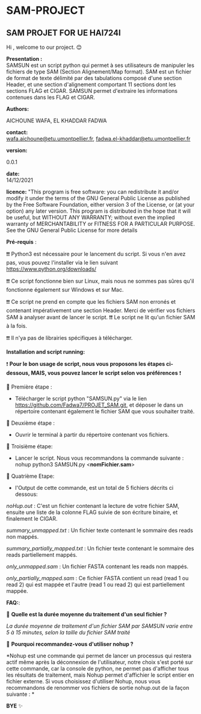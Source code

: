 # SAM-PROJECT
## SAM PROJET FOR UE HAI724I
Hi , welcome to our project. 😊

__Presentation :__  
SAMSUN est un script python qui permet à ses utilisateurs de manipuler les fichiers de type SAM (Section Alignement/Map format). SAM est  un fichier de format de texte délimité par des tabulations composé d'une section Header, et une section d'alignement comportant 11 sections dont les sections FLAG et CIGAR. SAMSUN permet d'extraire les informations contenues dans les FLAG et CIGAR.

__Authors:__ 

AICHOUNE WAFA, EL KHADDAR FADWA

__contact:__  
wafa.aichoune@etu.umontpellier.fr, fadwa.el-khaddar@etu.umontpellier.fr

__version:__ 

0.0.1

__date:__  
14/12/2021

__licence:__ 
"This program is free software: you can redistribute it and/or modify
it under the terms of the GNU General Public License as published by
the Free Software Foundation, either version 3 of the License, or
(at your option) any later version.
This program is distributed in the hope that it will be useful,
but WITHOUT ANY WARRANTY; without even the implied warranty of
MERCHANTABILITY or FITNESS FOR A PARTICULAR PURPOSE. See the
GNU General Public License for more details

__Pré-requis__ :

❗❗ Python3 est nécessaire pour le lancement du script. 
Si vous n'en avez pas, vous pouvez l'installer via le lien suivant https://www.python.org/downloads/

❗❗ Ce script fonctionne bien sur Linux, mais nous ne sommes pas sûres qu'il fonctionne également sur Windows et sur Mac. 

❗❗ Ce script ne prend en compte que les fichiers SAM non erronés et contenant impérativement une section Header. Merci de vérifier vos fichiers SAM à analyser avant de lancer le script. 
❗❗ Le script ne lit qu'un fichier SAM à la fois.

❗❗ Il n'ya pas de librairies spécifiques à télécharger.

__Installation and script running:__

❗ __Pour le bon usage de script, nous vous proposons les étapes ci-dessous, MAIS, vous pouvez lancer le script selon vos préférences__ ❗

🔴 Première étape : 

 - Télécharger le script python "SAMSUN.py" via le lien https://github.com/Fadwa7/PROJET_SAM.git, et déposer le dans un répertoire contenant également le fichier SAM que vous souhaiter traité.

🔴 Deuxième étape : 

- Ouvrir le terminal à partir du répertoire contenant vos fichiers.

🔴 Troisième étape: 

- Lancer le script. Nous vous recommandons la commande suivante : nohup python3 SAMSUN.py <__nomFichier.sam__>

🔴 Quatrième Etape: 

- l'Output de cette commande, est un total de 5 fichiers décrits ci dessous: 

*noHup.out* : C'est un fichier contenant la lecture de votre fichier SAM, ensuite une liste de la colonne FLAG suivie de son écriture binaire, et finalement le CIGAR.

*summary_unmapped.txt* : Un fichier texte contenant le sommaire des reads non mappés. 

*summary_partially_mapped.txt* : Un fichier texte contenant le sommaire des reads partiellement mappés.

*only_unmapped.sam* : Un fichier FASTA contenant les reads non mappés. 

*only_partially_mapped.sam* : Ce fichier FASTA contient un read (read 1 ou read 2) qui est mappée et l'autre (read 1 ou read 2) qui est partiellement mappée.



__FAQ:__: 

🔷 __Quelle est la durée moyenne du traitement d'un seul fichier ?__
  
  *La durée moyenne de traitement d'un fichier SAM par SAMSUN varie entre 5 à 15 minutes, selon la taille du fichier SAM traité*
  
🔷 __Pourquoi recommandez-vous d'utiliser nohup ?__ 
 
 *Nohup est une commande qui permet de lancer un processus qui restera actif même après la déconnexion de l'utilisateur, notre choix s'est porté sur cette commande, car la console de python, ne permet pas d'afficher tous les résultats de traitement, mais Nohup permet d'affichier le script entier en fichier externe. Si vous choisissez d'utiliser Nohup, nous vous recommandons de renommer vos fichiers de sortie nohup.out de la façon suivante : *
 
__BYE__ ✨ 
 







 
       

